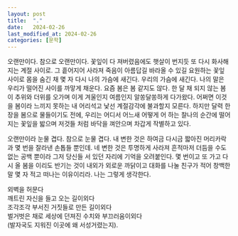 ```yaml
---
layout: post
title:  "."
date:   2024-02-26
last_modified_at: 2024-02-26
categories: [문학]
---
```


오랜만이다. 참으로 오랜만이다. 꽃잎이 다 져버렸음에도 햇살이 번지듯 또 다시 화사해지는 계절 사이로. 그 흩어지어 사라져 죽음이 아름답길 바라올 수 있길 요원하는 꽃잎 사이로 몸을 숨긴 채 몇 자 다시 나의 가슴에 새긴다. 우리의 가슴에 새긴다. 나의 말은 우리가 떨어진 사이를 까맣게 채운다. 요즘 봄은 봄 같지도 않다. 한 달 채 되지 않는 봄이 추위와 더위를 오가며 이게 겨울인지 여름인지 알쏭달쏭하게 다가왔다. 어쩌면 이것을 봄이라 느끼지 못하는 내 어리석고 낯선 계절감각에 불과할지 모른다. 하지만 달력 한 장을 봄으로 물들이기도 전에, 우리는 어디서 어느새 어떻게 어 하는 찰나의 순간에 떨어지는 꽃잎을 밟으며 저것들 처럼 바닥을 껴안으며 차갑게 작별하고 있다.

오랜만이라 눈물 겹다. 참으로 눈물 겹다. 내 변한 것은 하여금 다시금 짧아진 머리카락과 몇 번을 잘라낸 손톱들 뿐인데. 네 변한 것은 투명하게 사라져 흔적마저 더듬을 수도 없는 공백 뿐이라 그저 당신들 서 있던 자리에 기억을 오려붙인다. 몇 번이고 또 가고 다시 올 봄을 이리도 반기는 것이 내외가 외로운 까닭이고 대화를 나눌 친구가 적어 창백한 말 몇 자 적고 떠나는 이유이리라. 나는 그렇게 생각한다.

외벽을 허문다<br>
깨트린 자신을 들고 오는 길이외다<br>
조각조각 부서진 거짓들로 만든 길이외다<br>
벌거벗은 채로 세상에 던져진 수치와 부끄러움이외다<br>
(발자국도 지워진 이곳에 왜 서성거렸는지).
